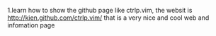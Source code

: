 1.learn how to show the github page like ctrlp.vim, the websit is http://kien.github.com/ctrlp.vim/ 
that is a very nice and cool web and infomation page
